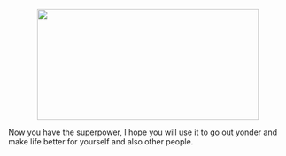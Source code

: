 
<p  align="center"  ><img  src="https://i.imgur.com/BIEG730.png"  width = "400"  height = "200"/></p>

Now you have the superpower, I hope you will use it to go out yonder and make life better for yourself and also other people.
